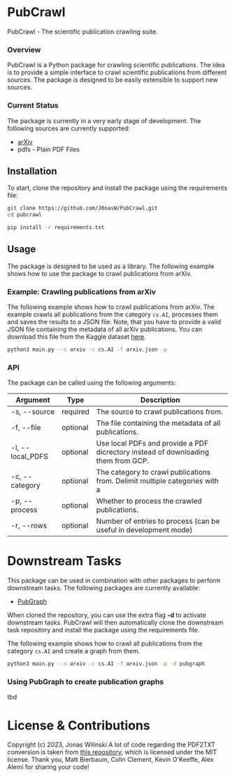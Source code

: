 # PubCrawl
PubCrawl - The scientific publication crawling suite.

### Overview
PubCrawl is a Python package for crawling scientific publications.
The idea is to provide a simple interface to crawl scientific publications from different sources. The package is designed to be easily extensible to support new sources.

### Current Status
The package is currently in a very early stage of development. The following sources are currently supported:
- [arXiv](https://arxiv.org/)
- pdfs - Plain PDF Files

## Installation
To start, clone the repository and install the package using the requirements file:

```bash
git clone https://github.com/J0nasW/PubCrawl.git
cd pubcrawl

pip install -r requirements.txt
```

## Usage
The package is designed to be used as a library. The following example shows how to use the package to crawl publications from arXiv.

### Example: Crawling publications from arXiv
The following example shows how to crawl publications from arXiv. The example crawls all publications from the category `cs.AI`, processes them and saves the results to a JSON file. Note, that you have to provide a valid JSON file containing the metadata of all arXiv publications. You can download this file from the Kaggle dataset [here](https://www.kaggle.com/Cornell-University/arxiv).

```bash
python3 main.py --s arxiv -c cs.AI -f arxiv.json -p
```
### API
The package can be called using the following arguments:

| Argument | Type | Description |
| --- | --- | --- |
| -s, --source | required | The source to crawl publications from. |
| -f, --file | optional | The file containing the metadata of all publications. |
| -l, --local_PDFS | optional | Use local PDFs and provide a PDF dicrectory instead of downloading them from GCP. |
| -c, --category | optional | The category to crawl publications from. Delimit multiple categories with a | for OR and & for AND. Example: "cs.AI AND cs.CL" |
| -p, --process | optional | Whether to process the crawled publications. |
| -r, --rows | optional | Number of entries to process (can be useful in development mode) |

# Downstream Tasks
This package can be used in combination with other packages to perform downstream tasks. The following packages are currently available:
- [PubGraph](https://github.com/J0nasW/PubGraph)

When cloned the repository, you can use the extra flag **-d** to activate downstream tasks. PubCrawl will then automatically clone the downstream task repository and install the package using the requirements file.

The following example shows how to crawl all publications from the category `cs.AI` and create a graph from them.

```bash
python3 main.py --s arxiv -c cs.AI -f arxiv.json -p -d pubgraph
```

### Using PubGraph to create publication graphs
tbd

# License & Contributions
Copyright (c) 2023, Jonas Wilinski
A lot of code regarding the PDF2TXT conversion is taken from [this repository](https://github.com/mattbierbaum/arxiv-public-datasets), which is licensed under the MIT license. Thank you, Matt Bierbaum, Colin Clement, Kevin O'Keeffe, Alex Alemi for sharing your code!